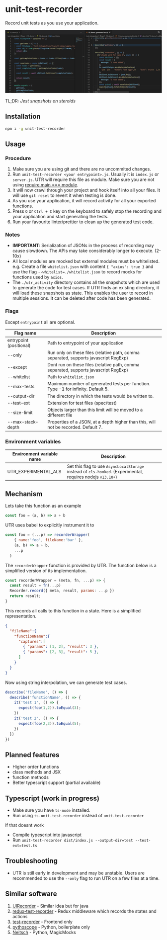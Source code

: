 # unit-test-recorder

Record unit tests as you use your application.

![sample](sample.PNG)

TL;DR:  *Jest snapshots on steroids*

## Installation

```sh
npm i -g unit-test-recorder
```

## Usage

### Procedure

1. Make sure you are using git and there are no uncommited changes.
2. Run `unit-test-recorder <your entrypoint>.js`. Usually it is `index.js` or `server.js`. UTR will require this file as module. Make sure you are not using [require.main === module](https://stackoverflow.com/a/6398335/1217998).
3. It will now crawl through your project and hook itself into all your files. It will use `git reset` to revert it when testing is done.
4. As you use your application, it will record activity for all your exported functions.
5. Press `Q` or `Ctrl + C` key on the keyboard to safely stop the recording and your application and start generating the tests.
6. Run your favourite linter/prettier to clean up the generated test code.

### Notes

* **IMPORTANT**: Serialization of JSONs in the process of recording may cause slowdown. The APIs may take considerably longer to execute. (2-10x)
* All local modules are mocked but external modules must be whitelisted. e.g. Create a file `whitelist.json` with content `{ "axios": true }` and use the flag `--whitelist=./whitelist.json` to record mocks for functions used by `axios`.
* The `./utr_activity` directory contains all the snapshots which are used to generate the code for test cases. If UTR finds an existing directory, it will load these snapshots as state. This enables the user to record in multiple sessions. It can be deleted after code has been generated.

### Flags

Except `entrypoint` all are optional.

| Flag name | Description |
| --------- | ------------ |
| entrypoint (positional) | Path to entrypoint of your application |
| --only | Run only on these files (relative path, comma separated, supports javascript RegExp) |
| --except | Dont run on these files (relative path, comma separated, supports javascript RegExp) |
| --whitelist | Path to `whitelist.json` |
| --max-tests | Maximum number of generated tests per function. Type -1 for infinity. Default 5. |
| --output-dir | The directory in which the tests would be written to. |
| --test-ext | Extension for test files (spec/test) |
| --size-limit | Objects larger than this limit will be moved to a different file |
| --max-stack-depth | Properties of a JSON, at a depth higher than this, will not be recorded. Default 7. |

### Environment variables

| Environment variable name | Description |
| --------- | ------------ |
| UTR_EXPERIMENTAL_ALS | Set this flag to use `AsyncLocalStorage` instead of `cls-hooked`. (Experimental, requires nodejs `v13.10+`) |

## Mechanism

Lets take this function as an example

```js
const foo = (a, b) => a + b
```

UTR uses babel to explicitly instrument it to

```js
const foo = (...p) => recorderWrapper(
    { name:'foo', fileName:'bar' },
    (a, b) => a + b,
    ...p
  )
```

The `recorderWrapper` function is provided by UTR. The function below is a simplified version of its implementation.

```js
const recorderWrapper = (meta, fn, ...p) => {
  const result = fn(...p)
  Recorder.record({ meta, result, params: ...p })
  return result;
}
```

This records all calls to this function in a state. Here is a simplified representation.

```json
{
  "fileName":{
    "functionName":{
      "captures":[
        { "params": [1, 2], "result": 3 },
        { "params": [2, 3], "result": 5 },
      ]
    }
  }
}
```

Now using string interpolation, we can generate test cases.

```js
describe('fileName', () => {
  describe('functionName', () => {
    it('test 1', () => {
      expect(foo(1,2)).toEqual(3);
    })
    it('test 2', () => {
      expect(foo(2,3)).toEqual(5);
    })
  })
})
```

## Planned features

* Higher order functions
* class methods and JSX
* function methods
* Better typescript support (partial available)

## Typescript (work in progress)

* Make sure you have `ts-node` installed.
* Run using `ts-unit-test-recorder` instead of `unit-test-recorder`

If that doesnt work

* Compile typescript into javascript
* Run `unit-test-recorder dist/index.js --output-dir=test --test-ext=test.ts`

## Troubleshooting

* UTR is still early in development and may be unstable. Users are recommended to use the `--only` flag to run UTR on a few files at a time.

## Similar software

1. [UIRecorder](https://uirecorder.com/) - Similar idea but for java
2. [redux-test-recorder](https://github.com/conorhastings/redux-test-recorder) - Redux middleware which records the states and actions
3. [test-recorder](https://github.com/QuantumInformation/test-recorder) - Frontend only
4. [pythoscope](https://github.com/mkwiatkowski/pythoscope) - Python, boilerplate only
5. [Neitsch](https://github.com/Neitsch/pytest/blob/master/projectDocs/TestInProd%20-%20Project%20Report.pdf) - Python, MagicMocks
